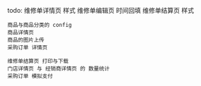todo:
    维修单详情页 样式
    维修单编辑页 时间回填
    维修单结算页 样式

    商品与商品分类的 config
    商品详情页
    商品的图片上传
    采购订单 详情页

    维修单结算页 打印与下载
    门店详情页 与 经销商详情页 的 数量统计
    采购订单 模拟支付

